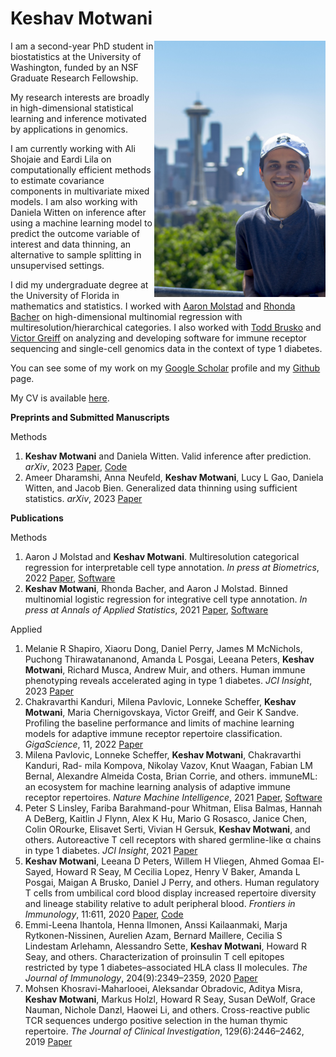 # Keshav Motwani

<img align="right" src="keshav_headshot.jpg" width="273.6" height="410.4" alt="Keshav Motwani headshot">
 

I am a second-year PhD student in biostatistics at the University of Washington, funded by an NSF Graduate Research Fellowship.

My research interests are broadly in high-dimensional statistical learning and inference motivated by applications in genomics.

I am currently working with Ali Shojaie and Eardi Lila on computationally efficient methods to estimate covariance components in multivariate mixed models. I am also working with Daniela Witten on inference after using a machine learning model to predict the outcome variable of interest and data thinning, an alternative to sample splitting in unsupervised settings. 

I did my undergraduate degree at the University of Florida in mathematics and statistics. I worked with [Aaron Molstad](https://ajmolstad.github.io/) and [Rhonda Bacher](https://www.rhondabacher.com/) on high-dimensional multinomial regression with multiresolution/hierarchical categories. I also worked with [Todd Brusko](https://bruskolab.diabetes.ufl.edu/) and [Victor Greiff](https://greifflab.org/) on analyzing and developing software for immune receptor sequencing and single-cell genomics data in the context of type 1 diabetes. 

You can see some of my work on my [Google Scholar](https://scholar.google.com/citations?user=8AhTuSEAAAAJ&hl=en) profile and my [Github](https://github.com/keshav-motwani) page.

My CV is available [here](https://github.com/keshav-motwani/CV/blob/master/CV.pdf).


**Preprints and Submitted Manuscripts**

Methods
1. **Keshav Motwani** and Daniela Witten. Valid inference after prediction. _arXiv_,
2023 [Paper](https://arxiv.org/abs/2306.13746), [Code](https://github.com/keshav-motwani/PredictionBasedInference)
2. Ameer Dharamshi, Anna Neufeld, **Keshav Motwani**, Lucy L Gao, Daniela Witten,
and Jacob Bien. Generalized data thinning using sufficient statistics. _arXiv_, 2023 [Paper](https://arxiv.org/abs/2303.12931)

**Publications**

Methods
1. Aaron J Molstad and **Keshav Motwani**. Multiresolution categorical regression for
interpretable cell type annotation. _In press at Biometrics_, 2022 [Paper](https://arxiv.org/abs/2208.13857), [Software](https://github.com/ajmolstad/HierMultinom/)
2. **Keshav Motwani**, Rhonda Bacher, and Aaron J Molstad. Binned multinomial logistic regression for integrative cell type annotation. _In press at Annals of Applied Statistics_, 2021 [Paper](https://arxiv.org/abs/2111.12149), [Software](https://github.com/keshav-motwani/IBMR/)

Applied
1. Melanie R Shapiro, Xiaoru Dong, Daniel Perry, James M McNichols, Puchong Thirawatananond, Amanda L Posgai, Leeana Peters, **Keshav Motwani**, Richard Musca, Andrew Muir, and others. Human immune phenotyping reveals accelerated aging in type 1 diabetes. _JCI Insight_, 2023 [Paper](https://insight.jci.org/articles/view/170767)
2. Chakravarthi Kanduri, Milena Pavlovic, Lonneke Scheffer, **Keshav Motwani**, Maria Chernigovskaya, Victor Greiff, and Geir K Sandve. Profiling the baseline performance and limits of machine learning models for adaptive immune receptor repertoire classification. _GigaScience_, 11, 2022 [Paper](https://academic.oup.com/gigascience/article/doi/10.1093/gigascience/giac046/6593147)
3. Milena Pavlovic, Lonneke Scheffer, **Keshav Motwani**, Chakravarthi Kanduri, Rad- mila Kompova, Nikolay Vazov, Knut Waagan, Fabian LM Bernal, Alexandre Almeida Costa, Brian Corrie, and others. immuneML: an ecosystem for machine learning analysis of adaptive immune receptor repertoires. _Nature Machine Intelligence_, 2021 [Paper](https://www.nature.com/articles/s42256-021-00413-z), [Software](https://immuneml.uio.no/)
4. Peter S Linsley, Fariba Barahmand-pour Whitman, Elisa Balmas, Hannah A DeBerg, Kaitlin J Flynn, Alex K Hu, Mario G Rosasco, Janice Chen, Colin ORourke, Elisavet Serti, Vivian H Gersuk, **Keshav Motwani**, and others. Autoreactive T cell receptors with shared germline-like α chains in type 1 diabetes. _JCI Insight_, 2021 [Paper](https://insight.jci.org/articles/view/151349/)
5. **Keshav Motwani**, Leeana D Peters, Willem H Vliegen, Ahmed Gomaa El-Sayed, Howard R Seay, M Cecilia Lopez, Henry V Baker, Amanda L Posgai, Maigan A Brusko, Daniel J Perry, and others. Human regulatory T cells from umbilical cord blood display increased repertoire diversity and lineage stability relative to adult peripheral blood. _Frontiers in Immunology_, 11:611, 2020 [Paper](https://www.frontiersin.org/articles/10.3389/fimmu.2020.00611/full), [Code](https://github.com/keshav-motwani/tregPaper)
6. Emmi-Leena Ihantola, Henna Ilmonen, Anssi Kailaanmaki, Marja Rytkonen-Nissinen, Aurelien Azam, Bernard Maillere, Cecilia S Lindestam Arlehamn, Alessandro Sette, **Keshav Motwani**, Howard R Seay, and others. Characterization of proinsulin T cell epitopes restricted by type 1 diabetes–associated HLA class II molecules. _The Journal of Immunology_, 204(9):2349–2359, 2020 [Paper](https://journals.aai.org/jimmunol/article/204/9/2349/107608/Characterization-of-Proinsulin-T-Cell-Epitopes)
7. Mohsen Khosravi-Maharlooei, Aleksandar Obradovic, Aditya Misra, **Keshav Motwani**, Markus Holzl, Howard R Seay, Susan DeWolf, Grace Nauman, Nichole Danzl, Haowei Li, and others. Cross-reactive public TCR sequences undergo positive selection in the human thymic repertoire. _The Journal of Clinical Investigation_, 129(6):2446–2462, 2019 [Paper](https://www.jci.org/articles/view/124358)
